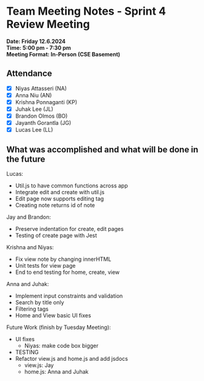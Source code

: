 # Team Meeting Notes - Sprint 4 Review Meeting

**Date: Friday 12.6.2024**\
**Time: 5:00 pm - 7:30 pm**\
**Meeting Format: In-Person (CSE Basement)**

## Attendance

- [x] Niyas Attasseri (NA)
- [x] Anna Niu (AN)
- [x] Krishna Ponnaganti (KP)
- [x] Juhak Lee (JL)
- [x] Brandon Olmos (BO)
- [x] Jayanth Gorantla (JG)
- [x] Lucas Lee (LL)

## What was accomplished and what will be done in the future

Lucas:
- Util.js to have common functions across app
- Integrate edit and create with util.js
- Edit page now supports editing tag
- Creating note returns id of note

Jay and Brandon:
- Preserve indentation for create, edit pages
- Testing of create page with Jest

Krishna and Niyas:
- Fix view note by changing innerHTML
- Unit tests for view page
- End to end testing for home, create, view

Anna and Juhak:
- Implement input constraints and validation
- Search by title only
- Filtering tags
- Home and View basic UI fixes

Future Work (finish by Tuesday Meeting):
- UI fixes
    - Niyas: make code box bigger
- TESTING
- Refactor view.js and home.js and add jsdocs
    - view.js: Jay
    - home.js: Anna and Juhak
